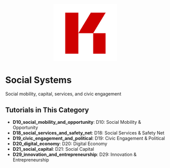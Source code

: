 <div align="center">
  <img src="../../assets/images/KRLabs_WebLogo.png" alt="KR-Labs" width="200">
</div>

# Social Systems

Social mobility, capital, services, and civic engagement

## Tutorials in This Category

- **D10_social_mobility_and_opportunity**: D10: Social Mobility & Opportunity
- **D18_social_services_and_safety_net**: D18: Social Services & Safety Net
- **D19_civic_engagement_and_political**: D19: Civic Engagement & Political
- **D20_digital_economy**: D20: Digital Economy
- **D21_social_capital**: D21: Social Capital
- **D29_innovation_and_entrepreneurship**: D29: Innovation & Entrepreneurship
